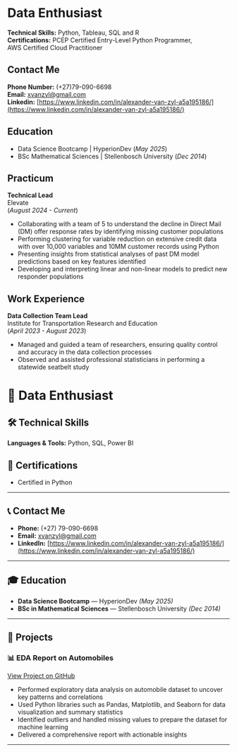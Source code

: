 # Data Enthusiast 

**Technical Skills:** Python, Tableau, SQL and R   
**Certifications:** PCEP Certified Entry-Level Python Programmer,  
AWS Certified Cloud Practitioner  

## Contact Me 
**Phone Number:** (+27)79-090-6698    
**Email:** xvanzyl@gmail.com  
**Linkedin:** [https://www.linkedin.com/in/alexander-van-zyl-a5a195186/](https://www.linkedin.com/in/alexander-van-zyl-a5a195186/) 

## Education 
- Data Science Bootcamp | HyperionDev (_May 2025_)
- BSc Mathematical Sciences | Stellenbosch University (_Dec 2014_)

## Practicum  
**Technical Lead**  
Elevate  
(_August 2024 - Current_)  
- Collaborating with a team of 5 to understand the decline in Direct Mail (DM) offer response rates by identifying missing customer populations
- Performing clustering for variable reduction on extensive credit data with over 10,000 variables and 10MM customer records using Python
- Presenting insights from statistical analyses of past DM model predictions based on key features identified
- Developing and interpreting linear and non-linear models to predict new responder populations

## Work Experience
**Data Collection Team Lead**           
Institute for Transportation Research and Education     
(_April 2023 - August 2023_)
- Managed and guided a team of researchers, ensuring quality control and accuracy in the data collection processes
- Observed and assisted professional statisticians in performing a statewide seatbelt study



# 👋 Data Enthusiast

## 🛠️ Technical Skills  
**Languages & Tools:** Python, SQL, Power BI

## 📜 Certifications  
- Certified in Python

---

## 📞 Contact Me  
- **Phone:** (+27) 79-090-6698  
- **Email:** [xvanzyl@gmail.com](mailto:xvanzyl@gmail.com)  
- **LinkedIn:** [https://www.linkedin.com/in/alexander-van-zyl-a5a195186/](https://www.linkedin.com/in/alexander-van-zyl-a5a195186/)

---

## 🎓 Education  
- **Data Science Bootcamp** — HyperionDev *(May 2025)*  
- **BSc in Mathematical Sciences** — Stellenbosch University *(Dec 2014)*

---

## 📁 Projects  

### 📊 EDA Report on Automobiles
[View Project on GitHub](https://github.com/yourusername/project-repo-name)
- Performed exploratory data analysis on automobile dataset to uncover key patterns and correlations  
- Used Python libraries such as Pandas, Matplotlib, and Seaborn for data visualization and summary statistics  
- Identified outliers and handled missing values to prepare the dataset for machine learning  
- Delivered a comprehensive report with actionable insights  

<!-- Add more projects below following the same format -->

---
